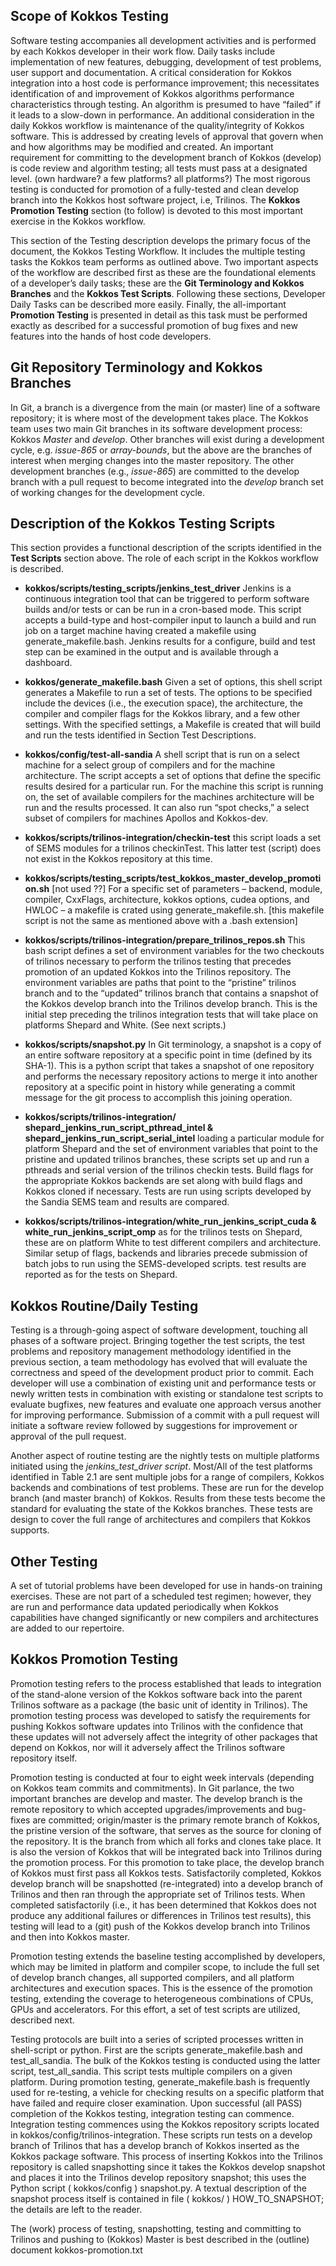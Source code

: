 ## Scope of Kokkos Testing

Software testing accompanies all development activities and is performed by each Kokkos developer in their work flow. Daily tasks include implementation of new features, debugging, development of test problems, user support and documentation. A critical consideration for Kokkos integration into a host code is performance improvement; this necessitates identification of and improvement of Kokkos algorithms performance characteristics through testing.  An algorithm is presumed to have “failed” if it leads to a slow-down in performance. An additional consideration in the daily Kokkos workflow is maintenance of the quality/integrity of Kokkos software. This is addressed by creating levels of approval that govern when and how algorithms may be modified and created. An important requirement for committing to the development branch of Kokkos (develop) is code review and algorithm testing; all tests must pass at a designated level. (own hardware? a few platforms? all platforms?) The most rigorous testing is conducted for promotion of a fully-tested and clean develop branch into the Kokkos host software project, i.e, Trilinos. The **Kokkos Promotion Testing** section (to follow) is devoted to this most important exercise in the Kokkos workflow.

This section of the Testing description develops the primary focus of the document, the Kokkos Testing Workflow. It includes the multiple testing tasks the Kokkos team performs as outlined above. Two important aspects of the workflow are described first as these are the foundational elements of a developer’s daily tasks; these are the **Git Terminology and Kokkos Branches** and the **Kokkos Test Scripts**. Following these sections, Developer Daily Tasks can be described more easily. Finally, the all-important **Promotion Testing** is presented in detail as this task must be performed exactly as described for a successful promotion of bug fixes and new features into the hands of host code developers.

## Git Repository Terminology and Kokkos Branches

In Git, a branch is a divergence from the main (or master) line of a software repository; it is where most of the development takes place. The Kokkos team uses two main Git branches in its software development process: Kokkos *Master* and *develop*. Other branches will exist during a development cycle, e.g. *issue-865* or *array-bounds*, but the above are the branches of interest when merging changes into the master repository. The other development branches (e.g., *issue-865*) are committed to the develop branch with a pull request to become integrated into the *develop* branch set of working changes for the development cycle.

## Description of the Kokkos Testing Scripts

This section provides a functional description of the scripts identified in the **Test Scripts** section above. The role of each script in the Kokkos workflow is described.

* **kokkos/scripts/testing_scripts/jenkins_test_driver** Jenkins is a continuous integration tool that can be triggered to perform software builds and/or tests or can be run in a cron-based mode. This script accepts a build-type and host-compiler input to launch a build and run job on a target machine having created a makefile using generate_makefile.bash.  Jenkins results for a configure, build and test step can be examined in the output and is available through a dashboard.

* **kokkos/generate_makefile.bash**  Given a set of options, this shell script generates a Makefile to run a set of tests. The options to be specified include the devices (i.e., the execution space), the architecture, the compiler and compiler flags for the Kokkos library, and a few other settings. With the specified settings, a Makefile is created that will build and run the tests identified in Section Test Descriptions. 

* **kokkos/config/test-all-sandia**   A shell script that is run on a select machine for a select group of compilers and for the machine architecture.  The script accepts a set of options that define the specific results desired for a particular run.  For the machine this script is running on, the set of available compilers for the machines architecture will be run and the results processed. It can also run “spot checks,” a select subset of compilers for machines Apollos and Kokkos-dev.

* **kokkos/scripts/trilinos-integration/checkin-test**  this script loads a set of SEMS modules for a trilinos checkinTest. This latter test (script) does not exist in the Kokkos repository at this time.

* **kokkos/scripts/testing_scripts/test_kokkos_master_develop_promotion.sh**  [not used ??] For a specific set of parameters – backend, module, compiler, CxxFlags, architecture, kokkos options, cudea options, and HWLOC – a makefile is crated using generate_makefile.sh. [this makefile script is not the same as mentioned above with a .bash extension]

* **kokkos/scripts/trilinos-integration/prepare_trilinos_repos.sh**  This bash script defines a set of environment variables for the two checkouts of trilinos necessary to perform the trilinos testing that precedes promotion of an updated Kokkos into the Trilinos repository. The environment variables are paths that point to the “pristine” trilinos branch and to the “updated” trilinos branch that contains a snapshot of the Kokkos develop branch into the Trilinos develop branch. This is the initial step preceding the trilinos integration tests that will take place on platforms Shepard and White. (See next scripts.)

* **kokkos/scripts/snapshot.py**  In Git terminology, a snapshot is a copy of an entire software repository at a specific point in time (defined by its SHA-1). This is a python script that takes a snapshot of one repository and performs the necessary repository actions to merge it into another repository at a specific point in history while generating a commit message for the git process to accomplish this joining operation.

* **kokkos/scripts/trilinos-integration/ 
shepard_jenkins_run_script_pthread_intel  &  shepard_jenkins_run_script_serial_intel**  loading a particular module for platform Shepard and the set of environment variables that point to the pristine and updated trilinos branches, these scripts set up and run a pthreads and serial version of the trilinos checkin tests. Build flags for the appropriate Kokkos backends are set along with build flags and Kokkos cloned if necessary. Tests are run using scripts developed by the Sandia SEMS team and results are compared. 

* **kokkos/scripts/trilinos-integration/white_run_jenkins_script_cuda & white_run_jenkins_script_omp**  as for the trilinos tests on Shepard, these are on platform White to test different compilers and architecture. Similar setup of flags, backends and libraries precede submission of batch jobs to run using the SEMS-developed scripts. test results are reported as for the tests on Shepard.

## Kokkos Routine/Daily Testing

Testing is a through-going aspect of software development, touching all phases of a software project. Bringing together the test scripts, the test problems and repository management methodology identified in the previous section, a team methodology has evolved that will evaluate the correctness and speed of the development product prior to commit. Each developer will use a combination of existing unit and performance tests or newly written tests in combination with existing or standalone test scripts to evaluate bugfixes, new features and evaluate one approach versus another for improving performance. Submission of a commit with a pull request will initiate a software review followed by suggestions for improvement or approval of the pull request.

Another aspect of routine testing are the nightly tests on multiple platforms initiated using the _jenkins_test_driver script_. Most/All of the test platforms identified in Table 2.1 are sent multiple jobs for a range of compilers, Kokkos backends and combinations of test problems. These are run for the develop branch (and master branch) of Kokkos. Results from these tests become the standard for evaluating the state of the Kokkos branches. These tests are design to cover the full range of architectures and compilers that Kokkos supports.

## Other Testing

A set of tutorial problems have been developed for use in hands-on training exercises. These are not part of a scheduled test regimen; however, they are run and performance data updated periodically when Kokkos capabilities have changed significantly or new compilers and architectures are added to our repertoire.


## Kokkos Promotion Testing

Promotion testing refers to the process established that leads to integration of the stand-alone version of the Kokkos software back into the parent Trilinos software as a package (the basic unit of identity in Trilinos). The promotion testing process was developed to satisfy the requirements for pushing Kokkos software updates into Trilinos with the confidence that these updates will not adversely affect the integrity of other packages that depend on Kokkos, nor will it adversely affect the Trilinos software repository itself.

Promotion testing is conducted at four to eight week intervals (depending on Kokkos team commits and commitments). In Git parlance, the two important branches are develop and master. The develop branch is the remote repository to which accepted upgrades/improvements and bug-fixes are committed; origin/master is the primary remote branch of Kokkos, the pristine version of the software, that serves as the source for cloning of the repository. It is the branch from which all forks and clones take place. It is also the version of Kokkos that will be integrated back into Trilinos during the promotion process. For this promotion to take place, the develop branch of Kokkos must first pass all Kokkos tests.  Satisfactorily completed, Kokkos develop branch will be snapshotted (re-integrated) into a develop branch of Trilinos and then ran through the appropriate set of Trilinos tests. When completed satisfactorily (i.e., it has been determined that Kokkos does not produce any additional failures or differences in Trilinos test results), this testing will lead to a (git) push of the Kokkos develop branch into Trilinos and then into Kokkos master.

Promotion testing extends the baseline testing accomplished by developers, which may be limited in platform and compiler scope, to include the full set of develop branch changes, all supported compilers, and all platform architectures and execution spaces. This is the essence of the promotion testing, extending the coverage to heterogeneous combinations of CPUs, GPUs and accelerators. For this effort, a set of test scripts are utilized, described next.

Testing protocols are built into a series of scripted processes written in shell-script or python. First are the scripts generate_makefile.bash and test_all_sandia. The bulk of the Kokkos testing is conducted using the latter script, test_all_sandia. This script tests multiple compilers on a given platform. During promotion testing, generate_makefile.bash is frequently used for re-testing, a vehicle for checking results on a specific platform that have failed and require closer examination. Upon successful (all PASS) completion of the Kokkos testing, integration testing can commence. Integration testing commences using the Kokkos repository scripts located in kokkos/config/trilinos-integration. These scripts run tests on a develop branch of Trilinos that has a develop branch of Kokkos inserted as the Kokkos package software. This process of inserting Kokkos into the Trilinos repository is called snapshotting since it takes the Kokkos develop snapshot and places it into the Trilinos develop repository snapshot; this uses the Python script ( kokkos/config ) snapshot.py. A textual description of the snapshot process itself is contained in file ( kokkos/ ) HOW_TO_SNAPSHOT; the details are left to the reader.

The (work) process of testing, snapshotting, testing and committing to Trilinos and pushing to (Kokkos) Master is best described in the (outline) document kokkos-promotion.txt 
